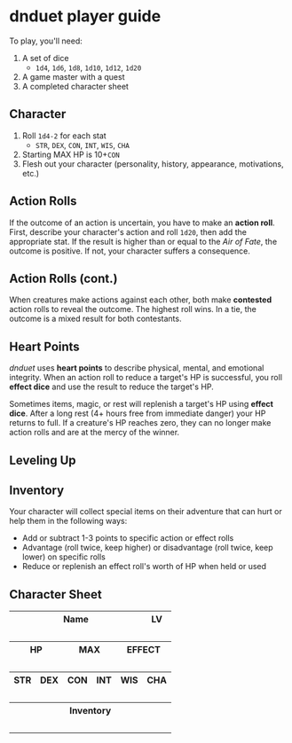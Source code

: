 # dnduet player guide

To play, you'll need:

1. A set of dice
    - `1d4`, `1d6`, `1d8`, `1d10`, `1d12`, `1d20`
2. A game master with a quest
3. A completed character sheet

## Character
1. Roll `1d4-2` for each stat
    - `STR`, `DEX`, `CON`, `INT`, `WIS`, `CHA`
2. Starting MAX HP is 10+`CON`
3. Flesh out your character (personality, history, appearance, motivations, etc.)

## Action Rolls
If the outcome of an action is uncertain, you have to make an **action roll**. First, describe your character's action and roll `1d20`, then add the appropriate stat. If the result is higher than or equal to the _Air of Fate_, the outcome is positive. If not, your character suffers a consequence.

## Action Rolls (cont.)
When creatures make actions against each other, both make **contested** action rolls to reveal the outcome. The highest roll wins. In a tie, the outcome is a mixed result for both contestants.

## Heart Points
_dnduet_ uses **heart points** to describe physical, mental, and emotional integrity. When an action roll to reduce a target's HP is successful, you roll **effect dice** and use the result to reduce the target's HP.

Sometimes items, magic, or rest will replenish a target's HP using **effect dice**. After a long rest (4+ hours free from immediate danger) your HP returns to full. If a creature's HP reaches zero, they can no longer make action rolls and are at the mercy of the winner.

## Leveling Up


## Inventory
Your character will collect special items on their adventure that can hurt or help them in the following ways:

- Add or subtract 1-3 points to specific action or effect rolls
- Advantage (roll twice, keep higher) or disadvantage (roll twice, keep lower) on specific rolls
- Reduce or replenish an effect roll's worth of HP when held or used

## Character Sheet

<table><tr><th colspan="5">Name</th><th>LV</th></tr><tr><td colspan="5">&nbsp;</td><td>&nbsp;</td></tr><tr><th colspan="2">HP</th><th colspan="2">MAX</th><th colspan="2">EFFECT</th></tr><tr><td colspan="2">&nbsp;</td><td colspan="2">&nbsp;</td><td colspan="2">&nbsp;</td></tr><tr><th>STR</th><th>DEX</th><th>CON</th><th>INT</th><th>WIS</th><th>CHA</th></tr><tr><td>&nbsp;</td><td>&nbsp;</td><td>&nbsp;</td><td>&nbsp;</td><td>&nbsp;</td><td>&nbsp;</td></tr><tr><th colspan="6">Inventory</th></tr><tr><td colspan="6">&nbsp;</td></tr></table>
                                
